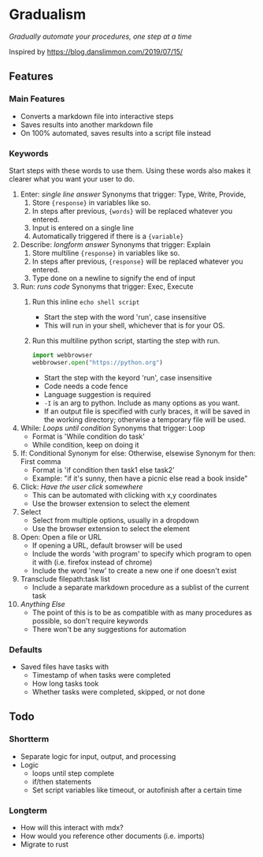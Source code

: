 # Gradualism

*Gradually automate your procedures, one step at a time*

Inspired by https://blog.danslimmon.com/2019/07/15/ 

## Features

### Main Features

* Converts a markdown file into interactive steps
* Saves results into another markdown file
* On 100% automated, saves results into a script file instead

### Keywords

Start steps with these words to use them.
Using these words also makes it clearer what you want your user to do.

1. Enter: *single line answer*
    Synonyms that trigger: Type, Write, Provide,
    1. Store `{response}` in variables like so.
    2. In steps after previous, `{words}` will be replaced whatever you entered.
    3. Input is entered on a single line
    4. Automatically triggered if there is a `{variable}`
2. Describe: *longform answer*
    Synonyms that trigger: Explain
    1. Store multiline `{response}` in variables like so.
    2. In steps after previous, `{response}` will be replaced whatever you entered.
    3. Type done on a newline to signify the end of input
3. Run: *runs code*
    Synonyms that trigger: Exec, Execute
    1. Run this inline `echo shell script`
        * Start the step with the word 'run', case insensitive
        * This will run in your shell, whichever that is for your OS.
    2. Run this multiline python script, starting the step with run.
        ```python -I {example.py}
        import webbrowser
        webbrowser.open("https://python.org")
        ```
        
        * Start the step with the keyord 'run', case insensitive
        * Code needs a code fence 
        * Language suggestion is required
        * `-I` is an arg to python. Include as many options as you want.
        * If an output file is specified with curly braces, it will be saved in
            the working directory; otherwise a temporary file will be used. 
4. While: *Loops until condition*
    Synonyms that trigger: Loop
    * Format is 'While condition do task'
    * While condition, keep on doing it 
5. If: Conditional
    Synonym for else: Otherwise, elsewise
    Synonym for then: First comma
    * Format is 'if condition then task1 else task2'
    * Example: "if it's sunny, then have a picnic else read a book inside"
7. Click: *Have the user click somewhere*
    * This can be automated with clicking with x,y coordinates
    * Use the browser extension to select the element
8. Select
    * Select from multiple options, usually in a dropdown
    * Use the browser extension to select the element
9. Open: Open a file or URL
    * If opening a URL, default browser will be used
    * Include the words 'with program' to specify which program to open it with (i.e. firefox
      instead of chrome)
    * Include the word 'new' to create a new one if one doesn't exist
10. Transclude filepath:task list
    * Include a separate markdown procedure as a sublist of the current task
12. *Anything Else*
    * The point of this is to be as compatible with as many procedures as
      possible, so don't require keywords 
    * There won't be any suggestions for automation 

### Defaults
* Saved files have tasks with 
    * Timestamp of when tasks were completed
    * How long tasks took
    * Whether tasks were completed, skipped, or not done
    
## Todo
### Shortterm
* Separate logic for input, output, and processing
* Logic
    * loops until step complete
    * if/then statements
    * Set script variables like timeout, or autofinish after a certain time

### Longterm
* How will this interact with mdx?
* How would you reference other documents (i.e. imports)
* Migrate to rust
